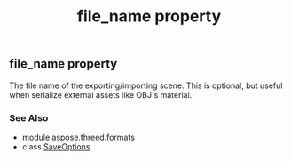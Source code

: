 ﻿---
title: file_name property
second_title: Aspose.3D for Python via .NET API References
description: 
type: docs
weight: 50
url: /python-net/aspose.threed.formats/saveoptions/file_name/
is_root: false
---

## file_name property


The file name of the exporting/importing scene.
            This is optional, but useful when serialize external assets like OBJ's material.

### See Also
* module [aspose.threed.formats](../../)
* class [SaveOptions](/3d/python-net/aspose.threed.formats/saveoptions)
